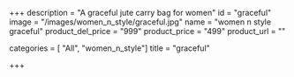 +++
description = "A graceful jute carry bag for women"
id = "graceful"
image = "/images/women_n_style/graceful.jpg"
name = "women n style graceful"
product_del_price = "999"
product_price = "499"
product_url = ""

categories = [ "All", "women_n_style"]
title = "graceful"

+++
